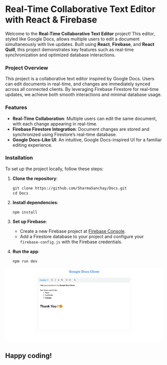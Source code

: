# Real-Time Collaborative Text Editor with React & Firebase

Welcome to the **Real-Time Collaborative Text Editor** project! This editor, styled like Google Docs, allows multiple users to edit a document simultaneously with live updates. Built using **React**, **Firebase**, and **React Quill**, this project demonstrates key features such as real-time synchronization and optimized database interactions.

### Project Overview

This project is a collaborative text editor inspired by Google Docs. Users can edit documents in real-time, and changes are immediately synced across all connected clients. By leveraging Firebase Firestore for real-time updates, we achieve both smooth interactions and minimal database usage.

### Features

- **Real-Time Collaboration**: Multiple users can edit the same document, with each change appearing in real-time.
- **Firebase Firestore Integration**: Document changes are stored and synchronized using Firestore’s real-time database.
- **Google Docs-Like UI**: An intuitive, Google Docs-inspired UI for a familiar editing experience.

### Installation

To set up the project locally, follow these steps:

1. **Clone the repository**:
    ```
    git clone https://github.com/SharmaSanchay/Docs.git
    cd Docs
    ```

2. **Install dependencies**:
    ```
    npm install
    ```

3. **Set up Firebase**:
   - Create a new Firebase project at [Firebase Console](https://console.firebase.google.com/).
   - Add a Firestore database to your project and configure your `firebase-config.js` with the Firebase credentials.

4. **Run the app**:
    ```
    npm run dev
    ```


<img src="Demo.png"/>
<h2>Happy coding!</h2>
